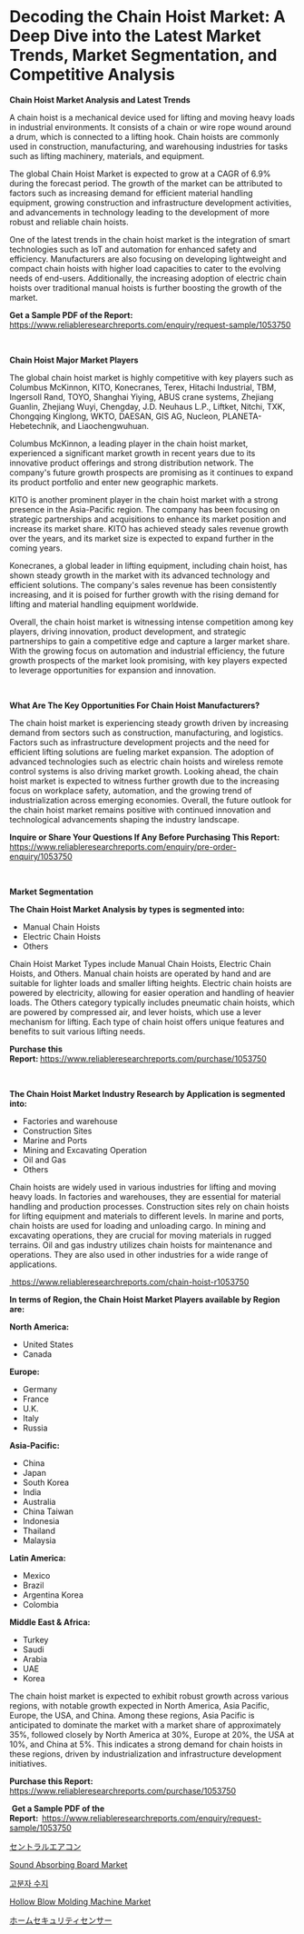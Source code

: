 <p><h1>Decoding the Chain Hoist Market: A Deep Dive into the Latest Market Trends, Market Segmentation, and Competitive Analysis</h1></p><p><strong>Chain Hoist Market Analysis and Latest Trends</strong></p>
<p><p>A chain hoist is a mechanical device used for lifting and moving heavy loads in industrial environments. It consists of a chain or wire rope wound around a drum, which is connected to a lifting hook. Chain hoists are commonly used in construction, manufacturing, and warehousing industries for tasks such as lifting machinery, materials, and equipment.</p><p>The global Chain Hoist Market is expected to grow at a CAGR of 6.9% during the forecast period. The growth of the market can be attributed to factors such as increasing demand for efficient material handling equipment, growing construction and infrastructure development activities, and advancements in technology leading to the development of more robust and reliable chain hoists.</p><p>One of the latest trends in the chain hoist market is the integration of smart technologies such as IoT and automation for enhanced safety and efficiency. Manufacturers are also focusing on developing lightweight and compact chain hoists with higher load capacities to cater to the evolving needs of end-users. Additionally, the increasing adoption of electric chain hoists over traditional manual hoists is further boosting the growth of the market.</p></p>
<p><strong>Get a Sample PDF of the Report:&nbsp;</strong> <a href="https://www.reliableresearchreports.com/enquiry/request-sample/1053750">https://www.reliableresearchreports.com/enquiry/request-sample/1053750</a></p>
<p>&nbsp;</p>
<p><strong>Chain Hoist Major Market Players</strong></p>
<p><p>The global chain hoist market is highly competitive with key players such as Columbus McKinnon, KITO, Konecranes, Terex, Hitachi Industrial, TBM, Ingersoll Rand, TOYO, Shanghai Yiying, ABUS crane systems, Zhejiang Guanlin, Zhejiang Wuyi, Chengday, J.D. Neuhaus L.P., Liftket, Nitchi, TXK, Chongqing Kinglong, WKTO, DAESAN, GIS AG, Nucleon, PLANETA-Hebetechnik, and Liaochengwuhuan.</p><p>Columbus McKinnon, a leading player in the chain hoist market, experienced a significant market growth in recent years due to its innovative product offerings and strong distribution network. The company's future growth prospects are promising as it continues to expand its product portfolio and enter new geographic markets.</p><p>KITO is another prominent player in the chain hoist market with a strong presence in the Asia-Pacific region. The company has been focusing on strategic partnerships and acquisitions to enhance its market position and increase its market share. KITO has achieved steady sales revenue growth over the years, and its market size is expected to expand further in the coming years.</p><p>Konecranes, a global leader in lifting equipment, including chain hoist, has shown steady growth in the market with its advanced technology and efficient solutions. The company's sales revenue has been consistently increasing, and it is poised for further growth with the rising demand for lifting and material handling equipment worldwide.</p><p>Overall, the chain hoist market is witnessing intense competition among key players, driving innovation, product development, and strategic partnerships to gain a competitive edge and capture a larger market share. With the growing focus on automation and industrial efficiency, the future growth prospects of the market look promising, with key players expected to leverage opportunities for expansion and innovation.</p></p>
<p>&nbsp;</p>
<p><strong>What Are The Key Opportunities For Chain Hoist Manufacturers?</strong></p>
<p><p>The chain hoist market is experiencing steady growth driven by increasing demand from sectors such as construction, manufacturing, and logistics. Factors such as infrastructure development projects and the need for efficient lifting solutions are fueling market expansion. The adoption of advanced technologies such as electric chain hoists and wireless remote control systems is also driving market growth. Looking ahead, the chain hoist market is expected to witness further growth due to the increasing focus on workplace safety, automation, and the growing trend of industrialization across emerging economies. Overall, the future outlook for the chain hoist market remains positive with continued innovation and technological advancements shaping the industry landscape.</p></p>
<p><strong>Inquire or Share Your Questions If Any Before Purchasing This Report:</strong> <a href="https://www.reliableresearchreports.com/enquiry/pre-order-enquiry/1053750">https://www.reliableresearchreports.com/enquiry/pre-order-enquiry/1053750</a></p>
<p>&nbsp;</p>
<p><strong>Market Segmentation</strong></p>
<p><strong>The Chain Hoist Market Analysis by types is segmented into:</strong></p>
<p><ul><li>Manual Chain Hoists</li><li>Electric Chain Hoists</li><li>Others</li></ul></p>
<p><p>Chain Hoist Market Types include Manual Chain Hoists, Electric Chain Hoists, and Others. Manual chain hoists are operated by hand and are suitable for lighter loads and smaller lifting heights. Electric chain hoists are powered by electricity, allowing for easier operation and handling of heavier loads. The Others category typically includes pneumatic chain hoists, which are powered by compressed air, and lever hoists, which use a lever mechanism for lifting. Each type of chain hoist offers unique features and benefits to suit various lifting needs.</p></p>
<p><strong>Purchase this Report:&nbsp;</strong><a href="https://www.reliableresearchreports.com/purchase/1053750">https://www.reliableresearchreports.com/purchase/1053750</a></p>
<p>&nbsp;</p>
<p><strong>The Chain Hoist Market Industry Research by Application is segmented into:</strong></p>
<p><ul><li>Factories and warehouse</li><li>Construction Sites</li><li>Marine and Ports</li><li>Mining and Excavating Operation</li><li>Oil and Gas</li><li>Others</li></ul></p>
<p><p>Chain hoists are widely used in various industries for lifting and moving heavy loads. In factories and warehouses, they are essential for material handling and production processes. Construction sites rely on chain hoists for lifting equipment and materials to different levels. In marine and ports, chain hoists are used for loading and unloading cargo. In mining and excavating operations, they are crucial for moving materials in rugged terrains. Oil and gas industry utilizes chain hoists for maintenance and operations. They are also used in other industries for a wide range of applications.</p></p>
<p><a href="https://www.reliableresearchreports.com/chain-hoist-r1053750">&nbsp;https://www.reliableresearchreports.com/chain-hoist-r1053750</a></p>
<p><strong>In terms of Region, the Chain Hoist Market Players available by Region are:</strong></p>
<p>
    <p> <strong> North America: </strong>
        <ul>
            <li>United States</li>
            <li>Canada</li>
        </ul>
        </p> 
    <p> <strong> Europe: </strong>
        <ul>
            <li>Germany</li>
            <li>France</li>
            <li>U.K.</li>
            <li>Italy</li>
            <li>Russia</li>
        </ul>
        </p> 
    <p> <strong> Asia-Pacific: </strong>
        <ul>
            <li>China</li>
            <li>Japan</li>
            <li>South Korea</li>
            <li>India</li>
            <li>Australia</li>
            <li>China Taiwan</li>
            <li>Indonesia</li>
            <li>Thailand</li>
            <li>Malaysia</li>
        </ul>
        </p> 
    <p> <strong> Latin America: </strong>
        <ul>
            <li>Mexico</li>
            <li>Brazil</li>
            <li>Argentina Korea</li>
            <li>Colombia</li>
        </ul>
        </p> 
    <p> <strong> Middle East & Africa: </strong>
        <ul>
            <li>Turkey</li>
            <li>Saudi</li>
            <li>Arabia</li>
            <li>UAE</li>
            <li>Korea</li>
        </ul>
    </p>
    </p>
<p><p>The chain hoist market is expected to exhibit robust growth across various regions, with notable growth expected in North America, Asia Pacific, Europe, the USA, and China. Among these regions, Asia Pacific is anticipated to dominate the market with a market share of approximately 35%, followed closely by North America at 30%, Europe at 20%, the USA at 10%, and China at 5%. This indicates a strong demand for chain hoists in these regions, driven by industrialization and infrastructure development initiatives.</p></p>
<p><strong>Purchase this Report: </strong><a href="https://www.reliableresearchreports.com/purchase/1053750">https://www.reliableresearchreports.com/purchase/1053750</a></p>
<p>&nbsp;<strong>Get a Sample PDF of the Report:&nbsp;&nbsp;</strong><a href="https://www.reliableresearchreports.com/enquiry/request-sample/1053750">https://www.reliableresearchreports.com/enquiry/request-sample/1053750</a></p>
<p><strong></strong></p>
<p><p><a href="https://github.com/wkuactfdzwizk06/Market-Research-Report-List-1/blob/main/222558520933.md">セントラルエアコン</a></p><p><a href="https://issuu.com/reportprime-2/docs/sound-absorbing-board-market-size-2030.pptx">Sound Absorbing Board Market</a></p><p><a href="https://github.com/vsckjg50460/Market-Research-Report-List-1/blob/main/709436919446.md">고분자 수지</a></p><p><a href="https://github.com/lubmix/Market-Research-Report-List-2/blob/main/hollow-blow-molding-machine-market.md">Hollow Blow Molding Machine Market</a></p><p><a href="https://github.com/lrlmopnhwd79300/Market-Research-Report-List-1/blob/main/255872020934.md">ホームセキュリティセンサー</a></p></p>
